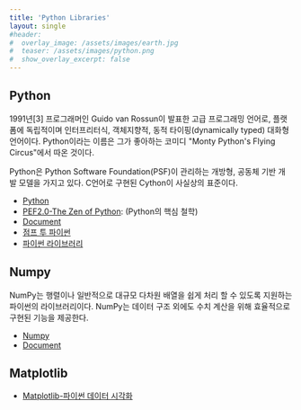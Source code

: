 ```yaml
---
title: 'Python Libraries'
layout: single
#header:
#  overlay_image: /assets/images/earth.jpg
#  teaser: /assets/images/python.png
#  show_overlay_excerpt: false
---
```


## Python

1991년[3] 프로그래머인 Guido van Rossun이 발표한 고급 프로그래밍 언어로, 플랫폼에 독립적이며 인터프리터식, 객체지향적, 동적 타이핑(dynamically typed) 대화형 언어이다. 
Python이라는 이름은 그가 좋아하는 코미디 "Monty Python's Flying Circus"에서 따온 것이다.

Python은 Python Software Foundation(PSF)이 관리하는 개방형, 공동체 기반 개발 모델을 가지고 있다. 
C언어로 구현된 Cython이 사실상의 표준이다.

* [Python](https://www.python.org/)
* [PEF2.0-The Zen of Python](https://www.python.org/dev/peps/pep-0020/): (Python의 핵심 철학)
* [Document](https://docs.python.org/3/)
* [점프 투 파이썬](https://wikidocs.net/book/1)
* [파이썬 라이브러리](https://wikidocs.net/book/5445)

## Numpy

NumPy는 행렬이나 일반적으로 대규모 다차원 배열을 쉽게 처리 할 수 있도록 지원하는 파이썬의 라이브러리이다. 
NumPy는 데이터 구조 외에도 수치 계산을 위해 효율적으로 구현된 기능을 제공한다.

* [Numpy](https://numpy.org/)
* [Document](https://numpy.org/doc/stable/user/index.html)

## Matplotlib

* [Matplotlib-파이썬 데이터 시각화](https://wikidocs.net/book/5011)

